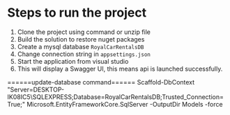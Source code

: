 # Steps to run the project

1. Clone the project using command or unzip file
2. Build the solution to restore nuget packages
3. Create a mysql database `RoyalCarRentalsDB`
4. Change connection string in `appsettings.json`
5. Start the application from visual studio
6. This will display a Swagger UI, this means api is launched successfully.

======update-database command======
Scaffold-DbContext "Server=DESKTOP-IK08IC5\SQLEXPRESS;Database=RoyalCarRentalsDB;Trusted_Connection=True;" Microsoft.EntityFrameworkCore.SqlServer -OutputDir Models -force




